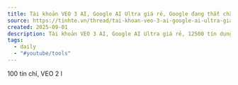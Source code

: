 ```yaml
---
title: Tài khoản VEO 3 AI, Google AI Ultra giá rẻ, Google đang thắt chặt đăng ký | Viết bởi yoyonguyen
source: https://tinhte.vn/thread/tai-khoan-veo-3-ai-google-ai-ultra-gia-re-google-dang-that-chat-dang-ky.4023929/
created: 2025-09-01
description: Tài khoản VEO 3 AI, Google AI Ultra giá rẻ, 12500 tín dụng. Hiện tại Google đã fix và thắt chặt đăng ký tài khoản Google Ultra AI số lượng tài khoản còn ít. Hãy đăng ký để trải nghiệm. Google AI Ultra – gói đăng ký cao cấp tích hợp Gemini, Flow…
tags:
  - daily
  - "#youtube/tools"
---
```

100 tín chỉ, VEO 2 l
